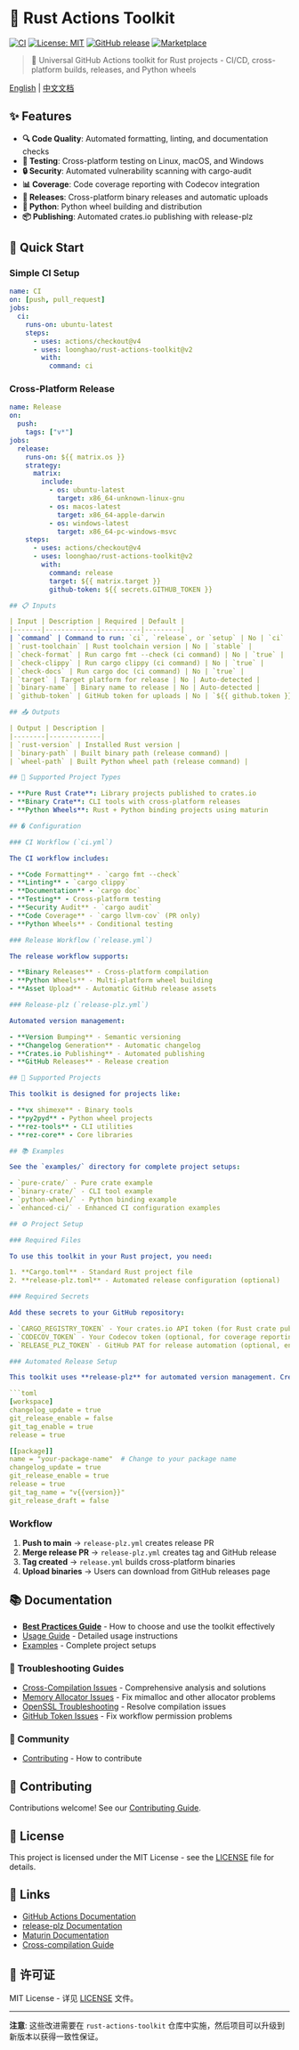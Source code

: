 # 🦀 Rust Actions Toolkit

[![CI](https://github.com/loonghao/rust-actions-toolkit/workflows/CI/badge.svg)](https://github.com/loonghao/rust-actions-toolkit/actions)
[![License: MIT](https://img.shields.io/badge/License-MIT-yellow.svg)](https://opensource.org/licenses/MIT)
[![GitHub release](https://img.shields.io/github/release/loonghao/rust-actions-toolkit.svg)](https://github.com/loonghao/rust-actions-toolkit/releases)
[![Marketplace](https://img.shields.io/badge/GitHub-Marketplace-blue.svg)](https://github.com/marketplace/actions/rust-actions-toolkit)

> 🚀 Universal GitHub Actions toolkit for Rust projects - CI/CD, cross-platform builds, releases, and Python wheels

[English](README.md) | [中文文档](README_zh.md)

## ✨ Features

- **🔍 Code Quality**: Automated formatting, linting, and documentation checks
- **🧪 Testing**: Cross-platform testing on Linux, macOS, and Windows
- **🔒 Security**: Automated vulnerability scanning with cargo-audit
- **📊 Coverage**: Code coverage reporting with Codecov integration
- **🚀 Releases**: Cross-platform binary releases and automatic uploads
- **🐍 Python**: Python wheel building and distribution
- **📦 Publishing**: Automated crates.io publishing with release-plz

## 🚀 Quick Start

### Simple CI Setup

```yaml
name: CI
on: [push, pull_request]
jobs:
  ci:
    runs-on: ubuntu-latest
    steps:
      - uses: actions/checkout@v4
      - uses: loonghao/rust-actions-toolkit@v2
        with:
          command: ci
```

### Cross-Platform Release

```yaml
name: Release
on:
  push:
    tags: ["v*"]
jobs:
  release:
    runs-on: ${{ matrix.os }}
    strategy:
      matrix:
        include:
          - os: ubuntu-latest
            target: x86_64-unknown-linux-gnu
          - os: macos-latest
            target: x86_64-apple-darwin
          - os: windows-latest
            target: x86_64-pc-windows-msvc
    steps:
      - uses: actions/checkout@v4
      - uses: loonghao/rust-actions-toolkit@v2
        with:
          command: release
          target: ${{ matrix.target }}
          github-token: ${{ secrets.GITHUB_TOKEN }}

## 📋 Inputs

| Input | Description | Required | Default |
|-------|-------------|----------|---------|
| `command` | Command to run: `ci`, `release`, or `setup` | No | `ci` |
| `rust-toolchain` | Rust toolchain version | No | `stable` |
| `check-format` | Run cargo fmt --check (ci command) | No | `true` |
| `check-clippy` | Run cargo clippy (ci command) | No | `true` |
| `check-docs` | Run cargo doc (ci command) | No | `true` |
| `target` | Target platform for release | No | Auto-detected |
| `binary-name` | Binary name to release | No | Auto-detected |
| `github-token` | GitHub token for uploads | No | `${{ github.token }}` |

## 📤 Outputs

| Output | Description |
|--------|-------------|
| `rust-version` | Installed Rust version |
| `binary-path` | Built binary path (release command) |
| `wheel-path` | Built Python wheel path (release command) |

## 🎯 Supported Project Types

- **Pure Rust Crate**: Library projects published to crates.io
- **Binary Crate**: CLI tools with cross-platform releases
- **Python Wheels**: Rust + Python binding projects using maturin

## � Configuration

### CI Workflow (`ci.yml`)

The CI workflow includes:

- **Code Formatting** - `cargo fmt --check`
- **Linting** - `cargo clippy`
- **Documentation** - `cargo doc`
- **Testing** - Cross-platform testing
- **Security Audit** - `cargo audit`
- **Code Coverage** - `cargo llvm-cov` (PR only)
- **Python Wheels** - Conditional testing

### Release Workflow (`release.yml`)

The release workflow supports:

- **Binary Releases** - Cross-platform compilation
- **Python Wheels** - Multi-platform wheel building
- **Asset Upload** - Automatic GitHub release assets

### Release-plz (`release-plz.yml`)

Automated version management:

- **Version Bumping** - Semantic versioning
- **Changelog Generation** - Automatic changelog
- **Crates.io Publishing** - Automated publishing
- **GitHub Releases** - Release creation

## 🎯 Supported Projects

This toolkit is designed for projects like:

- **vx shimexe** - Binary tools
- **py2pyd** - Python wheel projects
- **rez-tools** - CLI utilities
- **rez-core** - Core libraries

## 📚 Examples

See the `examples/` directory for complete project setups:

- `pure-crate/` - Pure crate example
- `binary-crate/` - CLI tool example
- `python-wheel/` - Python binding example
- `enhanced-ci/` - Enhanced CI configuration examples

## ⚙️ Project Setup

### Required Files

To use this toolkit in your Rust project, you need:

1. **Cargo.toml** - Standard Rust project file
2. **release-plz.toml** - Automated release configuration (optional)

### Required Secrets

Add these secrets to your GitHub repository:

- `CARGO_REGISTRY_TOKEN` - Your crates.io API token (for Rust crate publishing)
- `CODECOV_TOKEN` - Your Codecov token (optional, for coverage reporting)
- `RELEASE_PLZ_TOKEN` - GitHub PAT for release automation (optional, enhanced features)

### Automated Release Setup

This toolkit uses **release-plz** for automated version management. Create a `release-plz.toml` file:

```toml
[workspace]
changelog_update = true
git_release_enable = false
git_tag_enable = true
release = true

[[package]]
name = "your-package-name"  # Change to your package name
changelog_update = true
git_release_enable = true
release = true
git_tag_name = "v{{version}}"
git_release_draft = false
```

### Workflow

1. **Push to main** → `release-plz.yml` creates release PR
2. **Merge release PR** → `release-plz.yml` creates tag and GitHub release
3. **Tag created** → `release.yml` builds cross-platform binaries
4. **Upload binaries** → Users can download from GitHub releases page

## 📚 Documentation

- **[Best Practices Guide](docs/BEST_PRACTICES.md)** - How to choose and use the toolkit effectively
- [Usage Guide](USAGE.md) - Detailed usage instructions
- [Examples](examples/) - Complete project setups

### 🔧 Troubleshooting Guides
- [Cross-Compilation Issues](docs/CROSS_COMPILATION_ISSUES.md) - Comprehensive analysis and solutions
- [Memory Allocator Issues](docs/MIMALLOC_TROUBLESHOOTING.md) - Fix mimalloc and other allocator problems
- [OpenSSL Troubleshooting](docs/OPENSSL_TROUBLESHOOTING.md) - Resolve compilation issues
- [GitHub Token Issues](docs/GITHUB_TOKEN_ISSUE.md) - Fix workflow permission problems

### 🤝 Community
- [Contributing](CONTRIBUTING.md) - How to contribute

## 🤝 Contributing

Contributions welcome! See our [Contributing Guide](CONTRIBUTING.md).

## 📄 License

This project is licensed under the MIT License - see the [LICENSE](LICENSE) file for details.

## 🔗 Links

- [GitHub Actions Documentation](https://docs.github.com/en/actions)
- [release-plz Documentation](https://release-plz.ieni.dev/)
- [Maturin Documentation](https://www.maturin.rs/)
- [Cross-compilation Guide](https://rust-lang.github.io/rustup/cross-compilation.html)

## 📄 许可证

MIT License - 详见 [LICENSE](LICENSE) 文件。

---

**注意**: 这些改进需要在 `rust-actions-toolkit` 仓库中实施，然后项目可以升级到新版本以获得一致性保证。